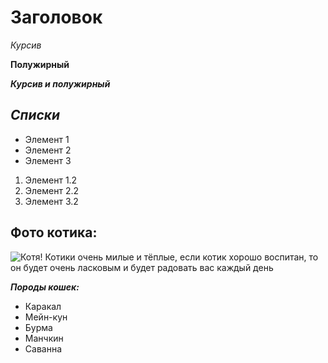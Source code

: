 # Заголовок
*Курсив*

**Полужирный**

***Курсив и полужирный***

## *Списки*

* Элемент 1
* Элемент 2
* Элемент 3

1. Элемент 1.2
2. Элемент 2.2
3. Элемент 3.2

## Фото котика:
![Котя!](%D0%BA%D0%BE%D1%82%D1%8F.jpg)
Котики очень милые и тёплые, если котик хорошо воспитан, то он будет очень ласковым и будет радовать вас каждый день

***Породы кошек:***
* Каракал
* Мейн-кун
* Бурма
* Манчкин
* Саванна